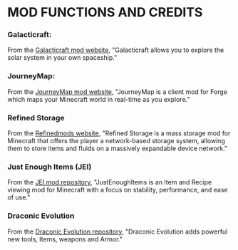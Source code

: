 # MOD FUNCTIONS AND CREDITS

### Galacticraft:
From the [Galacticraft mod website](https://micdoodle8.com/mods/galacticraft), "Galacticraft allows you to explore the solar system in your own spaceship."

### JourneyMap:
From the [JourneyMap mod website](https://journeymap.info/home), "JourneyMap is a client mod for Forge which maps your Minecraft world in real-time as you explore."

### Refined Storage
From the [Refinedmods website](https://refinedmods.com/refined-storage), "Refined Storage is a mass storage mod for Minecraft that offers the player a network-based storage system, allowing them to store items and fluids on a massively expandable device network."

### Just Enough Items (JEI)
From the [JEI mod repository](https://github.com/mezz/JustEnoughItems), "JustEnoughItems is an Item and Recipe viewing mod for Minecraft with a focus on stability, performance, and ease of use."

### Draconic Evolution
From the [Draconic Evolution repository](https://github.com/brandon3055/Draconic-Evolution), "Draconic Evolution adds powerful new tools, Items, weapons and Armor."
